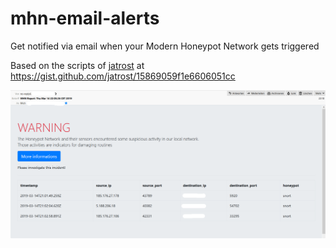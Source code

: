 # mhn-email-alerts
Get notified via email when your Modern Honeypot Network gets triggered



Based on the scripts of [jatrost](https://github.com/jatrost) at https://gist.github.com/jatrost/15869059f1e6606051cc



![Screenshot](https://raw.githubusercontent.com/Clevero/mhn-email-alerts/master/screenshot.PNG)